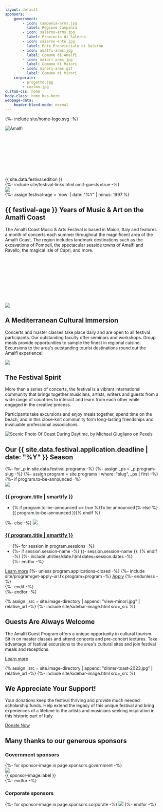 ```yaml
---
layout: default
sponsors:
    government:
        - icon: campania-arms.jpg
          label: Regione Campania
        - icon: salerno-arms.jpg
          label: Provincia di Salerno
        - icon: salerno-ente.jpg
          label: Ente Pronvinciale di Salerno
        - icon: amalfi-arms.jpg
          label: Comune di Amalfi
        - icon: maiori-arms.jpg
          label: Comune di Maiori
        - icon: minori-arms.gif
          label: Comune di Minori
    corporate:
        - progetto.jpg
        - coelmo.jpg
custom-css: home
body-class: home has-hero
webpage-data:
    header-blend-mode: normal
---
```

{%- include site/home-logo.svg -%}
<section id="hero" class="background-image-container parallax">
    <img src="{{ site.image-directory | append: 'amalfi1.jpg' | relative_url }}" alt="Amalfi" />
    <div id="masthead">
        <div class="logo">
            <div id="logo-container"><div id="svg-container"><svg><use xlink:href="#home-logo" /></svg></div></div>
            <span id="festival-edition">{{ site.data.festival.edition }}</span>
            <div id="hero-links">{%- include site/festival-links.html omit-guests=true -%}</div>
        </div>
    </div>
</section>

<section id="years">
    <div class="standard-block">
        <img src="{{ site.image-directory | append: "concert-choral-2022.jpg" | relative_url }}" />
<div markdown="1">
{%- assign festival-age = 'now' | date: "%Y" | minus: 1997 %}

## {{ festival-age }} Years of Music & Art on the Amalfi Coast

The Amalfi Coast Music & Arts Festival is based in Maiori, Italy and features a month of concerts each summer throughout the magnificent area of the Amalfi Coast. The region includes landmark destinations such as the excavations of Pompeii, the spectacular seaside  towns of Amalfi and Ravello, the magical isle of Capri, and more.
</div>
    </div>
</section>

<section id="immersion">
    <div class="dome-container"><svg><use xlink:href="#dome" /></svg></div>
    <div class="standard-block">
        <img src="{{ site.image-directory | append: "concert-piano-thunderstorm-2019.jpg" | relative_url }}" data-jslghtbx="{{ include.src }}" data-jslghtbx-group="a" />
<div markdown="1">

## A Mediterranean Cultural Immersion

Concerts and master classes take place daily and are open to all festival participants. Our outstanding faculty offer seminars and workshops. Group meals provide opportunities to sample the finest in regional cuisine. Excursions to the area's outstanding tourist destinations round out the Amalfi experience!
</div>
    </div>
</section>

<section id="spirit" class="background-image-container parallax">
    <img src="{{ site.program-assets-directory | append: 'piano/collage.jpg' | relative_url }}" data-jslghtbx="{{ include.src }}" data-jslghtbx-group="a" />
<div class="inset-container">
<div class="content-container" markdown="1">

## The Festival Spirit

More than a series of concerts, the festival is a vibrant international community that brings together musicians, artists, writers and guests from a wide range of countries to interact and learn from each other while engaged in the creative process.

Participants take excursions and enjoy meals together, spend time on the beach, and in this close-knit community form long-lasting friendships and invaluable professional associations. 
</div>
</div>
</section>

<section id="festival" class="background-image-container parallax">
<img src="{{ site.image-directory | append: "amalfi3@0.5x.jpg" | relative_url }}" srcset="{{ site.image-directory | append: "amalfi3.jpg" | relative_url }} 2400w, {{ site.image-directory | append: "amalfi3@0.5x.jpg" | relative_url }} 1363w" sizes="100vw" alt="Scenic Photo Of Coast During Daytime, by Michael Giugliano on Pexels" />

<div class="inset-container">
<div class="content-container">
<h2 id="programs">Our {{ site.data.festival.application.deadline | date: "%Y" }} Season</h2>
<div>
{%- for _p in site.data.festival.programs -%}
{%- assign _ps = _p.program-slug -%}
{%- assign program = site.programs | where: "slug", _ps | first -%}
<div>
    {%- if program.to-be-announced -%}
    <div>
        <img src="{{ site.program-assets-directory | append: _ps | append: '/home.jpg' | relative_url }}" />
        <h3 class="program-name">{{ program.title | smartify }}</h3>
    </div>
    <ul><li>{% if program.to-be-announced == true %}To be announced{% else %}{{ program.to-be-announced }}{% endif %}</li></ul>
    {%- else -%}
    <a href="{{ program.url | relative_url }}">
        <img src="{{ site.program-assets-directory | append: _ps | append: '/home.jpg' | relative_url }}" />
        <h3 class="program-name">{{ program.title | smartify }}</h3>
    </a>
    <ul>
        {%- for session in program.sessions -%}
        <li>
            {%- if session.session-name -%}
                {{- session.session-name }}:
            {% endif -%}
            {%- include utilities/date.html dates=session.dates -%}
        </li>
        {%- endfor -%}
    </ul>
    <div class="buttons">
        <a href="{{ program.url | relative_url }}" class="  button">Learn more</a>
        {%- unless program.applications-closed -%}
        {%- include site/program/get-apply-url.fx program=program -%}
        <a href="{{ __return }}" class="button">Apply</a>
        {%- endunless -%}
    </div>
    {%- endif -%}
</div>
{%- endfor -%}
</div>
</div>
</div>

</section>

<section class="copy standard-block" markdown="1">

{% assign _src = site.image-directory | append: "view-minori.jpg" | relative_url -%}
{%- include site/sidebar-image.html src=_src %}
 
## Guests Are Always Welcome

The Amalfi Guest Program offers a unique opportunity in cultural tourism. Sit in on  master classes and attend concerts and pre-concert lectures. Take advantage of festival excursions to the area's cultural sites and join festival meals and receptions.

<a class="button" href="{{ site.baseurl }}{% link _programs/guests.md %}">Learn more</a>

</section>


<section class="copy standard-block" markdown="1">

{% assign _src = site.image-directory | append: "dinner-toast-2023.jpg" | relative_url -%}
{%- include site/sidebar-image.html src=_src %}
 
## We Appreciate Your Support!

Your donations keep the festival thriving and provide much needed scholarship funds. Help extend the legacy of this unique festival and bring experiences of a lifetime to the artists and musicians seeking inspiration in this historic part of Italy.

<a class="button" href="{{ site.baseurl }}{% link donations.md %}">Donate Now</a>

</section>

<section id="sponsors" markdown="1">

## Many thanks to our generous sponsors

### Government sponsors

<div class="sponsor-gallery">
{%- for sponsor-image in page.sponsors.government -%}
<div><img src="{{ site.image-directory | append: "sponsors/" | append: sponsor-image.icon | relative_url }}" /><div>{{ sponsor-image.label }}</div></div>
{%- endfor -%}
</div>

### Corporate sponsors

<div class="sponsor-gallery">
{%- for sponsor-image in page.sponsors.corporate -%}
<img src="{{ site.image-directory | append: "sponsors/" | append: sponsor-image | relative_url }}" />
{%- endfor -%}
</div>

<script>(() => { parallaxify("spirit", 1.5); parallaxify("festival"); })();</script>
